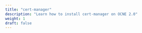 ```yaml
---
title: "cert-manager"
description: "Learn how to install cert-manager on OCNE 2.0"
weight: 1
draft: false
---
```

